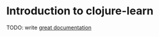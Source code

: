 # Introduction to clojure-learn

TODO: write [great documentation](http://jacobian.org/writing/what-to-write/)
